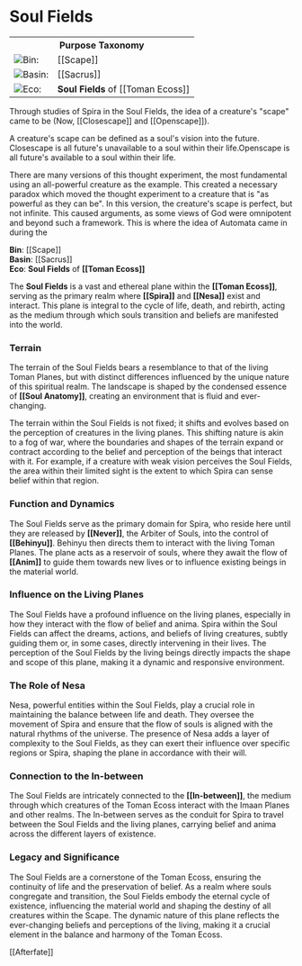 <!-- wiki-header-section:start -->
# Soul Fields
<!-- wiki-header-section:end -->

<!-- taxonomy-table-section:start -->
<div class="taxonomy-table">
  <table>
    <tr>
      <th colspan="3">Purpose Taxonomy</th>
    </tr>
    <tr>
      <td class="taxon-label"><img src="../svg/bin.svg" class="taxon-icon">Bin:</td>
      <td class="taxon-content" colspan="2">[[Scape]]</td>
    </tr>
    <tr>
      <td class="taxon-label"><img src="../svg/basin.svg" class="taxon-icon">Basin:</td>
      <td class="taxon-content" colspan="2">[[Sacrus]]</td>
    </tr>
    <tr>
      <td class="taxon-label"><img src="../svg/eco.svg" class="taxon-icon">Eco:</td>
      <td class="taxon-content" colspan="2"><b>Soul Fields</b> of [[Toman Ecoss]]</td>
    </tr>
  </table>
</div>
<!-- taxonomy-table-section:end -->

<!-- not-for-live-publishing:start -->



Through studies of Spira in the Soul Fields, the idea of a creature's "scape" came to be (Now, [[Closescape]] and [[Openscape]]).

A creature's scape can be defined as a soul's vision into the future. Closescape is all future's unavailable to a soul within their life.Openscape is all future's available to a soul within their life.

There are many versions of this thought experiment, the most fundamental using an all-powerful creature as the example. This created a necessary paradox which moved the thought experiment to a creature that is "as powerful as they can be". In this version, the creature's scape is perfect, but not infinite. This caused arguments, as some views of God were omnipotent and beyond such a framework. This is where the idea of Automata came in during the






<!-- obsidian-pull:start -->
**Bin**: [[Scape]]  
**Basin**: [[Sacrus]]  
**Eco**: **Soul Fields** of **[[Toman Ecoss]]**

The **Soul Fields** is a vast and ethereal plane within the **[[Toman Ecoss]]**, serving as the primary realm where **[[Spira]]** and **[[Nesa]]** exist and interact. This plane is integral to the cycle of life, death, and rebirth, acting as the medium through which souls transition and beliefs are manifested into the world.

### Terrain

The terrain of the Soul Fields bears a resemblance to that of the living Toman Planes, but with distinct differences influenced by the unique nature of this spiritual realm. The landscape is shaped by the condensed essence of **[[Soul Anatomy]]**, creating an environment that is fluid and ever-changing.

The terrain within the Soul Fields is not fixed; it shifts and evolves based on the perception of creatures in the living planes. This shifting nature is akin to a fog of war, where the boundaries and shapes of the terrain expand or contract according to the belief and perception of the beings that interact with it. For example, if a creature with weak vision perceives the Soul Fields, the area within their limited sight is the extent to which Spira can sense belief within that region.

### Function and Dynamics

The Soul Fields serve as the primary domain for Spira, who reside here until they are released by **[[Never]]**, the Arbiter of Souls, into the control of **[[Behinyu]]**. Behinyu then directs them to interact with the living Toman Planes. The plane acts as a reservoir of souls, where they await the flow of **[[Anim]]** to guide them towards new lives or to influence existing beings in the material world.

### Influence on the Living Planes

The Soul Fields have a profound influence on the living planes, especially in how they interact with the flow of belief and anima. Spira within the Soul Fields can affect the dreams, actions, and beliefs of living creatures, subtly guiding them or, in some cases, directly intervening in their lives. The perception of the Soul Fields by the living beings directly impacts the shape and scope of this plane, making it a dynamic and responsive environment.

### The Role of Nesa

Nesa, powerful entities within the Soul Fields, play a crucial role in maintaining the balance between life and death. They oversee the movement of Spira and ensure that the flow of souls is aligned with the natural rhythms of the universe. The presence of Nesa adds a layer of complexity to the Soul Fields, as they can exert their influence over specific regions or Spira, shaping the plane in accordance with their will.

### Connection to the In-between

The Soul Fields are intricately connected to the **[[In-between]]**, the medium through which creatures of the Toman Ecoss interact with the Imaan Planes and other realms. The In-between serves as the conduit for Spira to travel between the Soul Fields and the living planes, carrying belief and anima across the different layers of existence.

### Legacy and Significance

The Soul Fields are a cornerstone of the Toman Ecoss, ensuring the continuity of life and the preservation of belief. As a realm where souls congregate and transition, the Soul Fields embody the eternal cycle of existence, influencing the material world and shaping the destiny of all creatures within the Scape. The dynamic nature of this plane reflects the ever-changing beliefs and perceptions of the living, making it a crucial element in the balance and harmony of the Toman Ecoss.



[[Afterfate]]
<!-- obsidian-pull:end -->
<!-- not-for-live-publishing:end -->